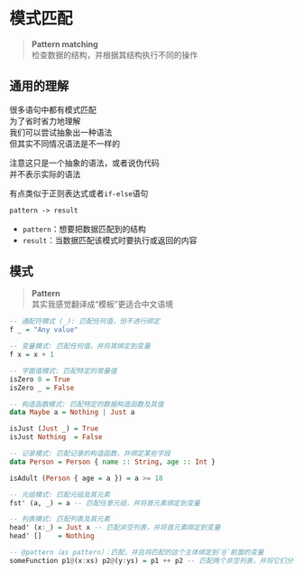 ---
---

# 模式匹配

>**Pattern matching**  
>检查数据的结构，并根据其结构执行不同的操作

## 通用的理解

很多语句中都有模式匹配  
为了省时省力地理解  
我们可以尝试抽象出一种语法  
但其实不同情况语法是不一样的

注意这只是一个抽象的语法，或者说伪代码  
并不表示实际的语法

有点类似于正则表达式或者`if-else`语句

```txt
pattern -> result
```

+ `pattern`：想要把数据匹配到的结构
+ `result`：当数据匹配该模式时要执行或返回的内容

## 模式

>**Pattern**  
>其实我感觉翻译成“模板”更适合中文语境

```haskell
-- 通配符模式 (_): 匹配任何值，但不进行绑定
f _ = "Any value"

-- 变量模式: 匹配任何值，并将其绑定到变量
f x = x + 1

-- 字面值模式: 匹配特定的常量值
isZero 0 = True
isZero _ = False

-- 构造函数模式: 匹配特定的数据构造函数及其值
data Maybe a = Nothing | Just a

isJust (Just _) = True
isJust Nothing  = False

-- 记录模式: 匹配记录的构造函数，并绑定某些字段
data Person = Person { name :: String, age :: Int }

isAdult (Person { age = a }) = a >= 18

-- 元组模式: 匹配元组及其元素
fst' (a, _) = a -- 匹配任意元组，并将首元素绑定到变量

-- 列表模式: 匹配列表及其元素
head' (x:_) = Just x -- 匹配非空列表，并将首元素绑定到变量
head' []    = Nothing

-- @pattern（as pattern）：匹配，并且将匹配的这个主体绑定到`@`前面的变量
someFunction p1@(x:xs) p2@(y:ys) = p1 ++ p2 -- 匹配两个非空列表，并将它们分别绑定到`p1`和`p2`，x和y分别绑定到它们的首元素，xs和ys分别绑定到它们的尾部
```
